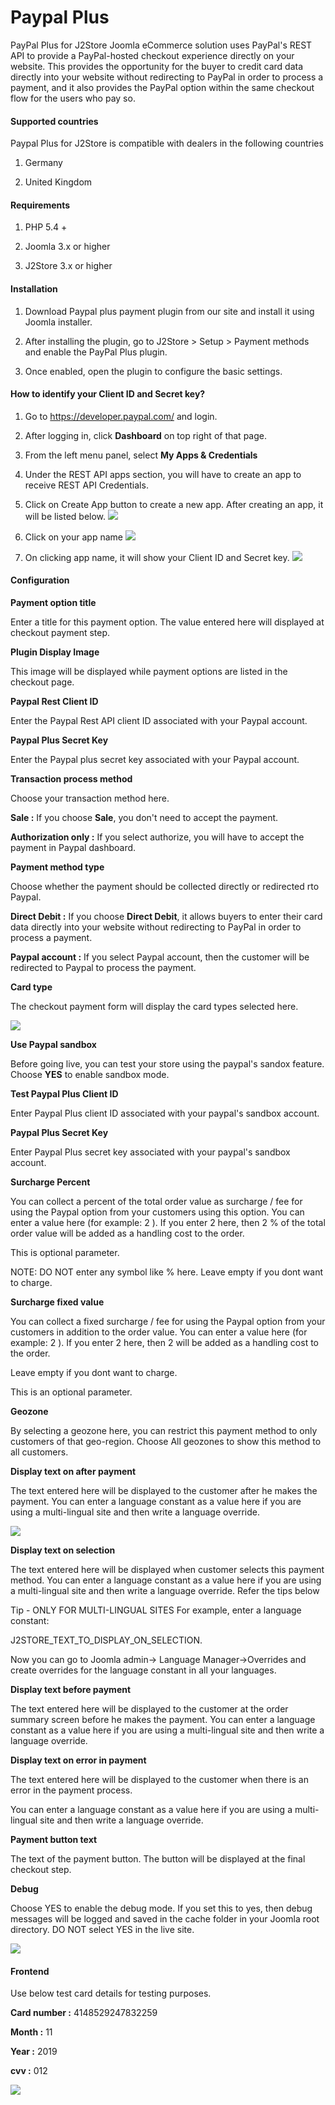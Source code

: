 # Paypal Plus

PayPal Plus for J2Store Joomla eCommerce solution uses PayPal's REST API to provide a PayPal-hosted checkout experience directly on your website. This provides the opportunity for the buyer to credit card data directly into your website without redirecting to PayPal in order to process a payment, and it also provides the PayPal option within the same checkout flow for the users who pay so.

#### Supported countries

Paypal Plus for J2Store is compatible with dealers in the following countries

1. Germany

2. United Kingdom

#### Requirements

1. PHP 5.4 +

2. Joomla 3.x or higher

3. J2Store 3.x or higher

#### Installation

1. Download Paypal plus payment plugin from our site and install it using Joomla installer.

2. After installing the plugin, go to J2Store > Setup > Payment methods and enable the PayPal Plus plugin.

3. Once enabled, open the plugin to configure the basic settings.

#### How to identify your Client ID and Secret key?

1. Go to https://developer.paypal.com/ and login.

2. After logging in, click **Dashboard** on top right of that page.

3. From the left menu panel, select **My Apps & Credentials**

4. Under the REST API apps section, you will have to create an app to receive REST API Credentials.

5. Click on Create App button to create a new app. After creating an app, it will be listed below.
![](./assets/images/paypal-create-app.png)

6. Click on your app name
![](./assets/images/paypal-create-app.png)

7. On clicking app name, it will show your Client ID and Secret key.
![](./assets/images/paypal-credentials.png)

#### Configuration

**Payment option title**

Enter a title for this payment option. The value entered here will displayed at checkout payment step.

**Plugin Display Image**

This image will be displayed while payment options are listed in the checkout page.

**Paypal Rest Client ID**

Enter the Paypal Rest API client ID associated with your Paypal account.

**Paypal Plus Secret Key**

Enter the Paypal plus secret key associated with your Paypal account.

**Transaction process method**

Choose your transaction method here.

**Sale :** If you choose **Sale**, you don't need to accept the payment.

**Authorization only :** If you select authorize, you will have to accept the payment in Paypal dashboard.

**Payment method type** 

Choose whether the payment should be collected directly or redirected rto Paypal.

**Direct Debit :** If you choose **Direct Debit**, it allows buyers to enter their card data directly into your website without redirecting to PayPal in order to process a payment.

**Paypal account :** If you select Paypal account, then the customer will be redirected to Paypal to process the payment.

**Card type**

The checkout payment form will display the card types selected here.

![](./assets/images/paypalplus-01.png)

**Use Paypal sandbox**

Before going live, you can test your store using the paypal's sandox feature. Choose **YES** to enable sandbox mode.

**Test Paypal Plus Client ID**

Enter Paypal Plus client ID associated with your paypal's sandbox account.

**Paypal Plus Secret Key**

Enter Paypal Plus secret key associated with your paypal's sandbox account.

**Surcharge Percent**

You can collect a percent of the total order value as surcharge / fee for using the Paypal option from your customers using this option. You can enter a value here (for example: 2 ). If you enter 2 here, then 2 % of the total order value will be added as a handling cost to the order.

This is optional parameter.

NOTE: DO NOT enter any symbol like % here.
Leave empty if you dont want to charge.

**Surcharge fixed value**

You can collect a fixed surcharge / fee for using the Paypal option from your customers in addition to the order value. You can enter a value here (for example: 2 ). If you enter 2 here, then 2 will be added as a handling cost to the order.

Leave empty if you dont want to charge.

This is an optional parameter.

**Geozone**

By selecting a geozone here, you can restrict this payment method to only customers of that geo-region. Choose All geozones to show this method to all customers.

**Display text on after payment**

The text entered here will be displayed to the customer after he makes the payment. You can enter a language constant as a value here if you are using a multi-lingual site and then write a language override.

![](./assets/images/paypalplus-02.png)

**Display text on selection**

The text entered here will be displayed when customer selects this payment method. You can enter a language constant as a value here if you are using a multi-lingual site and then write a language override. Refer the tips below

Tip - ONLY FOR MULTI-LINGUAL SITES
For example, enter a language constant:

J2STORE_TEXT_TO_DISPLAY_ON_SELECTION.

Now you can go to Joomla admin-> Language Manager->Overrides and create overrides for the language constant in all your languages.

**Display text before payment**

The text entered here will be displayed to the customer at the order summary screen before he makes the payment. You can enter a language constant as a value here if you are using a multi-lingual site and then write a language override.

**Display text on error in payment**

The text entered here will be displayed to the customer when there is an error in the payment process.

You can enter a language constant as a value here if you are using a multi-lingual site and then write a language override.

**Payment button text**

The text of the payment button. The button will be displayed at the final checkout step.

**Debug**

Choose YES to enable the debug mode. If you set this to yes, then debug messages will be logged and saved in the cache folder in your Joomla root directory. DO NOT select YES in the live site.

![](./assets/images/paypalplus-03.png)

#### Frontend

Use below test card details for testing purposes.

**Card number :** 4148529247832259

**Month :** 11

**Year :** 2019

**cvv :** 012

![](./assets/images/paypalplus-frontend.png)